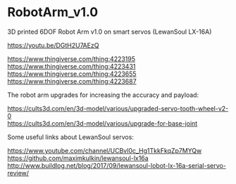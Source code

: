 # RobotArm_v1.0
 
3D printed 6DOF Robot Arm v1.0 on smart servos (LewanSoul LX-16A)
 
https://youtu.be/DGtH2U7AEzQ

https://www.thingiverse.com/thing:4223195<br/>
https://www.thingiverse.com/thing:4223431<br/>
https://www.thingiverse.com/thing:4223655<br/>
https://www.thingiverse.com/thing:4223687<br/>

The robot arm upgrades for increasing the accuracy and payload:

https://cults3d.com/en/3d-model/various/upgraded-servo-tooth-wheel-v2-0<br/>
https://cults3d.com/en/3d-model/various/upgrade-for-base-joint<br/>

Some useful links about LewanSoul servos:<br/>

https://www.youtube.com/channel/UCBvl0c_Hg1TkkFkqZp7MYQw<br/>
https://github.com/maximkulkin/lewansoul-lx16a<br/>
http://www.buildlog.net/blog/2017/09/lewansoul-lobot-lx-16a-serial-servo-review/<br/>

